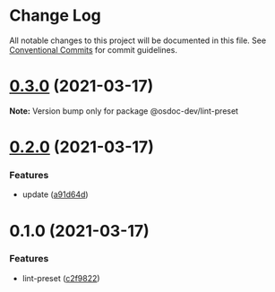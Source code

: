 # Change Log

All notable changes to this project will be documented in this file.
See [Conventional Commits](https://conventionalcommits.org) for commit guidelines.

# [0.3.0](https://github.com/osdoc-dev/lint-preset/compare/v0.2.0...v0.3.0) (2021-03-17)

**Note:** Version bump only for package @osdoc-dev/lint-preset





# [0.2.0](https://github.com/osdoc-dev/lint-preset/compare/v0.1.0...v0.2.0) (2021-03-17)


### Features

* update ([a91d64d](https://github.com/osdoc-dev/lint-preset/commit/a91d64d19ea00ba78dad5e5f68e65196fd8c623f))





# 0.1.0 (2021-03-17)


### Features

* lint-preset ([c2f9822](https://github.com/osdoc-dev/lint-preset/commit/c2f9822bb8fc5be0edc19681ffc8f28d850e0897))
